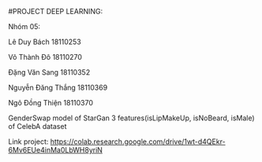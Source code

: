 #PROJECT DEEP LEARNING:

Nhóm 05:

Lê Duy Bách		    18110253

Võ Thành Đô		    18110270

Đặng Văn Sang	    18110352

Nguyễn Đăng Thắng 18110369	

Ngô Đồng Thiện	  18110370

GenderSwap model of StarGan 3 features(isLipMakeUp, isNoBeard, isMale) of CelebA dataset

Link project: https://colab.research.google.com/drive/1wt-d4QEkr-6Mv6EUe4inMa0LbWH8yriN
